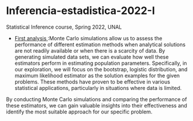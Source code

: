 # Inferencia-estadistica-2022-I
Statistical Inference course, Spring 2022, UNAL

* [First analysis ](https://github.com/jdcarrascali/Inferencia-estadistica-2022-I/blob/main/Trabajo_final_1.pdf):Monte Carlo simulations allow us to assess the performance of different estimation methods when analytical solutions are not readily available or when there is a scarcity of data. By generating simulated data sets, we can evaluate how well these estimators perform in estimating population parameters.
Specifically, in our exploration, we will focus on the bootstrap, logistic distribution, and maximum likelihood estimator as the solution examples for the given problems. These methods have proven to be effective in various statistical applications, particularly in situations where data is limited.

By conducting Monte Carlo simulations and comparing the performance of these estimators, we can gain valuable insights into their effectiveness and identify the most suitable approach for our specific problem.
